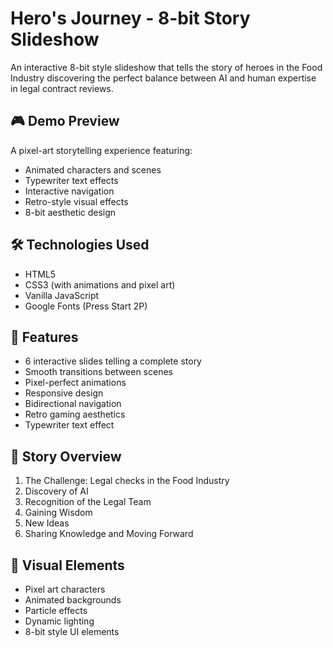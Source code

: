 # Hero's Journey - 8-bit Story Slideshow

An interactive 8-bit style slideshow that tells the story of heroes in the Food Industry discovering the perfect balance between AI and human expertise in legal contract reviews.

## 🎮 Demo Preview

A pixel-art storytelling experience featuring:
- Animated characters and scenes
- Typewriter text effects
- Interactive navigation
- Retro-style visual effects
- 8-bit aesthetic design

## 🛠️ Technologies Used

- HTML5
- CSS3 (with animations and pixel art)
- Vanilla JavaScript
- Google Fonts (Press Start 2P)

## 🚀 Features

- 6 interactive slides telling a complete story
- Smooth transitions between scenes
- Pixel-perfect animations
- Responsive design
- Bidirectional navigation
- Retro gaming aesthetics
- Typewriter text effect

## 📖 Story Overview

1. The Challenge: Legal checks in the Food Industry
2. Discovery of AI
3. Recognition of the Legal Team
4. Gaining Wisdom
5. New Ideas
6. Sharing Knowledge and Moving Forward

## 🎨 Visual Elements

- Pixel art characters
- Animated backgrounds
- Particle effects
- Dynamic lighting
- 8-bit style UI elements

